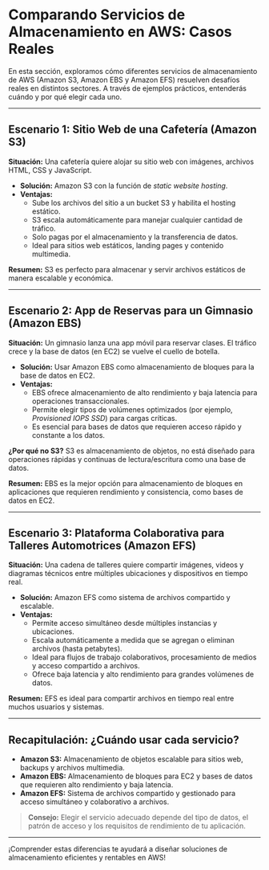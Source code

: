 # Comparando Servicios de Almacenamiento en AWS: Casos Reales

En esta sección, exploramos cómo diferentes servicios de almacenamiento de AWS (Amazon S3, Amazon EBS y Amazon EFS) resuelven desafíos reales en distintos sectores. A través de ejemplos prácticos, entenderás cuándo y por qué elegir cada uno.

---

## Escenario 1: Sitio Web de una Cafetería (Amazon S3)

**Situación:** Una cafetería quiere alojar su sitio web con imágenes, archivos HTML, CSS y JavaScript.

- **Solución:** Amazon S3 con la función de _static website hosting_.
- **Ventajas:**
  - Sube los archivos del sitio a un bucket S3 y habilita el hosting estático.
  - S3 escala automáticamente para manejar cualquier cantidad de tráfico.
  - Solo pagas por el almacenamiento y la transferencia de datos.
  - Ideal para sitios web estáticos, landing pages y contenido multimedia.

**Resumen:** S3 es perfecto para almacenar y servir archivos estáticos de manera escalable y económica.

---

## Escenario 2: App de Reservas para un Gimnasio (Amazon EBS)

**Situación:** Un gimnasio lanza una app móvil para reservar clases. El tráfico crece y la base de datos (en EC2) se vuelve el cuello de botella.

- **Solución:** Usar Amazon EBS como almacenamiento de bloques para la base de datos en EC2.
- **Ventajas:**
  - EBS ofrece almacenamiento de alto rendimiento y baja latencia para operaciones transaccionales.
  - Permite elegir tipos de volúmenes optimizados (por ejemplo, _Provisioned IOPS SSD_) para cargas críticas.
  - Es esencial para bases de datos que requieren acceso rápido y constante a los datos.

**¿Por qué no S3?** S3 es almacenamiento de objetos, no está diseñado para operaciones rápidas y continuas de lectura/escritura como una base de datos.

**Resumen:** EBS es la mejor opción para almacenamiento de bloques en aplicaciones que requieren rendimiento y consistencia, como bases de datos en EC2.

---

## Escenario 3: Plataforma Colaborativa para Talleres Automotrices (Amazon EFS)

**Situación:** Una cadena de talleres quiere compartir imágenes, videos y diagramas técnicos entre múltiples ubicaciones y dispositivos en tiempo real.

- **Solución:** Amazon EFS como sistema de archivos compartido y escalable.
- **Ventajas:**
  - Permite acceso simultáneo desde múltiples instancias y ubicaciones.
  - Escala automáticamente a medida que se agregan o eliminan archivos (hasta petabytes).
  - Ideal para flujos de trabajo colaborativos, procesamiento de medios y acceso compartido a archivos.
  - Ofrece baja latencia y alto rendimiento para grandes volúmenes de datos.

**Resumen:** EFS es ideal para compartir archivos en tiempo real entre muchos usuarios y sistemas.

---

## Recapitulación: ¿Cuándo usar cada servicio?

- **Amazon S3:** Almacenamiento de objetos escalable para sitios web, backups y archivos multimedia.
- **Amazon EBS:** Almacenamiento de bloques para EC2 y bases de datos que requieren alto rendimiento y baja latencia.
- **Amazon EFS:** Sistema de archivos compartido y gestionado para acceso simultáneo y colaborativo a archivos.

> **Consejo:** Elegir el servicio adecuado depende del tipo de datos, el patrón de acceso y los requisitos de rendimiento de tu aplicación.

---

¡Comprender estas diferencias te ayudará a diseñar soluciones de almacenamiento eficientes y rentables en AWS!
